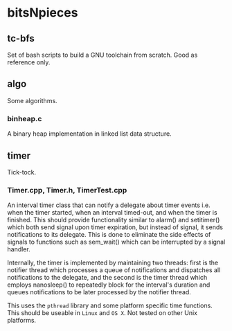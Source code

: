 bitsNpieces
===========

tc-bfs
------
Set of bash scripts to build a GNU toolchain from scratch. Good as reference only.

algo
----
Some algorithms.

### binheap.c
A binary heap implementation in linked list data structure.

timer
-----
Tick-tock.

### Timer.cpp, Timer.h, TimerTest.cpp

An interval timer class that can notify a delegate about timer events i.e. when
the timer started, when an interval timed-out, and when the timer is finished. This
should provide functionality similar to alarm() and setitimer() which both send
signal upon timer expiration, but instead of signal, it sends notifications to its
delegate. This is done to eliminate the side effects of signals to functions such as
sem_wait() which can be interrupted by a signal handler.

Internally, the timer is implemented by maintaining two threads: first is the notifier
thread which processes a queue of notifications and dispatches all notifications to
the delegate, and the second is the timer thread which employs nanosleep() to repeatedly
block for the interval's duration and queues notifications to be later processed by the
notifier thread.

This uses the `pthread` library and some platform specific time functions. This should
be useable in `Linux` and `OS X`. Not tested on other Unix platforms.
